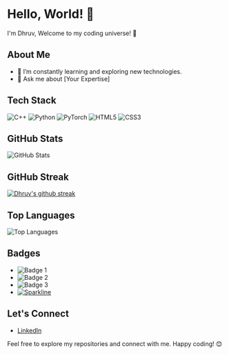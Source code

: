 # Hello, World! 👋

I'm Dhruv, Welcome to my coding universe! 🚀

## About Me

<!-- 🔭 I’m currently working on []-->
- 🌱 I’m constantly learning and exploring new technologies.
- 💬 Ask me about [Your Expertise]

## Tech Stack

![C++](https://img.shields.io/badge/c++-%2300599C.svg?style=for-the-badge&logo=c%2B%2B&logoColor=white)
![Python](https://img.shields.io/badge/python-3670A0?style=for-the-badge&logo=python&logoColor=ffdd54)
![PyTorch](https://img.shields.io/badge/PyTorch-%23EE4C2C.svg?style=for-the-badge&logo=PyTorch&logoColor=white)
![HTML5](https://img.shields.io/badge/html5-%23E34F26.svg?style=for-the-badge&logo=html5&logoColor=white)
![CSS3](https://img.shields.io/badge/css3-%231572B6.svg?style=for-the-badge&logo=css3&logoColor=white)


## GitHub Stats

![GitHub Stats](https://github-readme-stats.vercel.app/api?username=DhruvK-Sethi&show_icons=true&count_private=true&hide=prs,issues,contribs&theme=radical)

## GitHub Streak

[![Dhruv's github streak](https://github-readme-streak-stats.herokuapp.com/?user=DhruvK-Sethi&theme=blue-green)](https://github.com/DenverCoder1/github-readme-streak-stats)

## Top Languages

![Top Languages](https://github-readme-stats.vercel.app/api/top-langs/?username=DhruvK-Sethi&layout=compact&theme=radical)

## Badges

- ![Badge 1](https://img.shields.io/badge/-Badge1-ff69b4)
- ![Badge 2](https://img.shields.io/badge/-Badge2-blue)
- ![Badge 3](https://img.shields.io/badge/-Badge3-green)
- [![Sparkline](https://stars.medv.io/Naereen/badges.svg)](https://stars.medv.io/Naereen/badges)

## Let's Connect

- [LinkedIn](https://www.linkedin.com/in/your-linkedin)

Feel free to explore my repositories and connect with me. Happy coding! 😊

